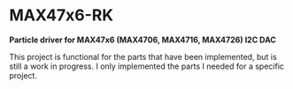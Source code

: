 # MAX47x6-RK

**Particle driver for MAX47x6 (MAX4706, MAX4716, MAX4726) I2C DAC**

This project is functional for the parts that have been implemented, but is still a work in progress.
I only implemented the parts I needed for a specific project.
 
